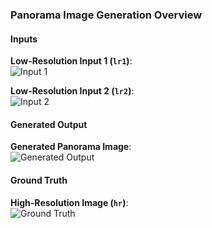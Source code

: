 ### Panorama Image Generation Overview

#### Inputs

**Low-Resolution Input 1 (`lr1`)**:  
![Input 1](lr1/014.jpg "Low-Resolution Input 1")

**Low-Resolution Input 2 (`lr2`)**:  
![Input 2](lr2/014.jpg "Low-Resolution Input 2")

#### Generated Output

**Generated Panorama Image**:  
![Generated Output](test_generated_image_14.png "Generated Output")

#### Ground Truth

**High-Resolution Image (`hr`)**:  
![Ground Truth](hr/014.jpg "Ground Truth")
